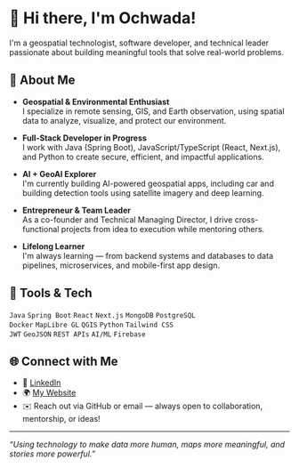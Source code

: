 
# 👋 Hi there, I'm  Ochwada!

 I'm a geospatial technologist, software developer, and technical leader passionate about building meaningful tools that solve real-world problems.

## 🧭 About Me

-  **Geospatial & Environmental Enthusiast**  
  I specialize in remote sensing, GIS, and Earth observation, using spatial data to analyze, visualize, and protect our environment.

-  **Full-Stack Developer in Progress**  
  I work with Java (Spring Boot), JavaScript/TypeScript (React, Next.js), and Python to create secure, efficient, and impactful applications.

-  **AI + GeoAI Explorer**  
  I'm currently building AI-powered geospatial apps, including car and building detection tools using satellite imagery and deep learning.

-  **Entrepreneur & Team Leader**  
  As a co-founder and Technical Managing Director, I drive cross-functional projects from idea to execution while mentoring others.

-  **Lifelong Learner**  
  I'm always learning — from backend systems and databases to data pipelines, microservices, and mobile-first app design.


## 🔧 Tools & Tech

`Java` `Spring Boot` `React` `Next.js` `MongoDB` `PostgreSQL`  
`Docker` `MapLibre GL` `QGIS` `Python` `Tailwind CSS`  
`JWT` `GeoJSON` `REST APIs` `AI/ML` `Firebase`  

## 🌐 Connect with Me

- 💼 [LinkedIn](https://www.linkedin.com/in/ochwada-l-66630a36/)
- 🌍 [My Website](https://linda-ochwada.netlify.app/)
- ✉️ Reach out via GitHub or email — always open to collaboration, mentorship, or ideas!

---

_“Using technology to make data more human, maps more meaningful, and stories more powerful.”_




<!--
[More about me](https://linda-ochwada.netlify.app/)

Check out my portfolio <a href="https://ochwada.github.io" target="_blank">Ochwada.linda</a>.




**Ochwada/ochwada** is a ✨ _special_ ✨ repository because its `README.md` (this file) appears on your GitHub profile.

Here are some ideas to get you started:

- 🔭 I’m currently working on ...
- 🌱 I’m currently learning ...
- 👯 I’m looking to collaborate on ...
- 🤔 I’m looking for help with ...
- 💬 Ask me about ...
- 📫 How to reach me: ...
- 😄 Pronouns: ...
- ⚡ Fun fact: ...
-->
